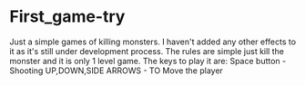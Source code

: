 # First_game-try
Just a simple games of killing monsters.
I haven't added any other effects to it as it's still under development process.
The rules are simple just kill the monster and it is only 1 level game.
The keys to play it are:
Space button - Shooting
UP,DOWN,SIDE ARROWS - TO Move the player
